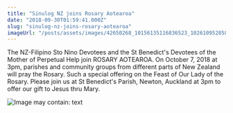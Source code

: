 ```yaml
---
title: "Sinulog NZ joins Rosary Aotearoa"
date: "2018-09-30T01:59:41.000Z"
slug: "sinulog-nz-joins-rosary-aotearoa"
imageUrl: "/posts/assets/images/42650268_10156135116836523_1026109528585797632_n.png"
---
```


The NZ-Filipino Sto Nino Devotees and the St Benedict's Devotees of the Mother of Perpetual Help join ROSARY AOTEAROA. On October 7, 2018 at 3pm, parishes and community groups from different parts of New Zealand will pray the Rosary. Such a special offering on the Feast of Our Lady of the Rosary. Please join us at St Benedict's Parish, Newton, Auckland at 3pm to offer our gift to Jesus thru Mary.

![Image may contain: text](https://scontent.fakl2-1.fna.fbcdn.net/v/t1.0-9/42650268_10156135116836523_1026109528585797632_n.png?_nc_cat=106&oh=afa2b678221a50be94ab036c41041c1f&oe=5C578472)
